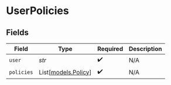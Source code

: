 # UserPolicies


## Fields

| Field                                      | Type                                       | Required                                   | Description                                |
| ------------------------------------------ | ------------------------------------------ | ------------------------------------------ | ------------------------------------------ |
| `user`                                     | *str*                                      | :heavy_check_mark:                         | N/A                                        |
| `policies`                                 | List[[models.Policy](../models/policy.md)] | :heavy_check_mark:                         | N/A                                        |